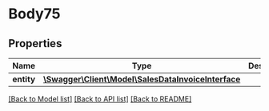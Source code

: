 # Body75

## Properties
Name | Type | Description | Notes
------------ | ------------- | ------------- | -------------
**entity** | [**\Swagger\Client\Model\SalesDataInvoiceInterface**](SalesDataInvoiceInterface.md) |  | 

[[Back to Model list]](../README.md#documentation-for-models) [[Back to API list]](../README.md#documentation-for-api-endpoints) [[Back to README]](../README.md)



